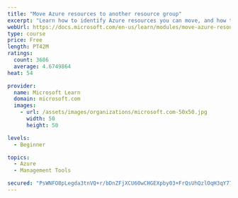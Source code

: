 ```yaml
---
title: "Move Azure resources to another resource group"
excerpt: "Learn how to identify Azure resources you can move, and how to move them to a new resource group."
webUrl: https://docs.microsoft.com/en-us/learn/modules/move-azure-resources-another-resource-group/
type: course
price: Free
length: PT42M
ratings:
  count: 3686
  average: 4.6749864
heat: 54

provider:
  name: Microsoft Learn
  domain: microsoft.com
  images:
    - url: /assets/images/organizations/microsoft.com-50x50.jpg
      width: 50
      height: 50

levels:
  - Beginner

topics:
  - Azure
  - Management Tools

secured: "PsWNFO8pLegda3tnVQ+r/bDnZFjXCU60wCHGEXpby03+FrQsUhQzlOqH3qY77fbtKRu2NyCh2v98epLCGtYQzC230btP3sbVQB6fLpmmehIQUSyZTcQONloQSSZAMkUrULlxgvQhePsYZrsJ10+FzOoc5XOzdj7ZWJi0f4R+Ni1F9cu45ZW+e/SJB+3tRF7fDmxyt4T2jpB//vY7shdp//iTYiNEGonvYmd8DBOrE9lYRbL7jBTHm+cGJBY+p87FO3+tLu1XE6BOC+eLz7tVSiL58Sr5fqTEjSpXGWEYd6F6DJUf5inghLLSzxEsgdx2hmG1NkfLO/VCBbWVoLwo0EySo7oJwbXrVijFq6tj4df5/vWriDHn/yvqE8My1fh7oLKRaU9tm7r2uLKbaHAFWCF4vOknVJEF4Ka0vdq0Uis=;LhRuZd3HTi+ojBo6Rr1KhQ=="
---
```


